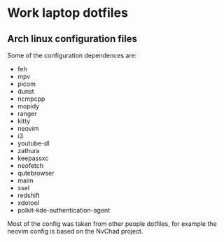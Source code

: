# Work laptop dotfiles

## Arch linux configuration files
  Some of the configuration dependences are:
  - feh
  - mpv
  - picom
  - dunst
  - ncmpcpp
  - mopidy 
  - ranger
  - kitty
  - neovim
  - i3
  - youtube-dl
  - zathura
  - keepassxc
  - neofetch
  - qutebrowser
  - maim
  - xsel
  - redshift
  - xdotool
  - polkit-kde-authentication-agent

Most of the config was taken from other people dotfiles, for example the neovim config is based on the NvChad project.
